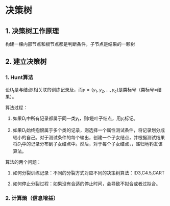 # 决策树

## 1. 决策树工作原理

构建一棵内部节点和根节点都是判断条件，子节点是结果的一颗树

## 2. 建立决策树

### 1. Hunt算法

设$D_t$是与结点t相关联的训练记录及，而$y=\{y_1,y_2,\dots,y_c\}$是类标号（类标号=结果）。

算法过程：

1. 如果$D_t$中所有记录都属于同一类$y_t$，则$t$是叶子结点，用$y_t$标记。

2. 如果$D_t$始终抱恨属于多个类的记录，则选择一个属性测试条件，将记录划分成较小的自己。对于测试条件的每个输出，创建一个子女结点，并根据测试结果将$D_t$中的记录分布到子女结点中。然后，对于每个子女结点，，递归地钓友该算法。

算法的两个问题：

1. 如何分裂训练记录：不同的分裂方式对应不同的决策树算法：ID3,C4.5,CART

2. 如何停止分裂过程：如果没有合适的停止时间，会导致不拟合或者过拟合。

### 2. 计算熵（信息增益）